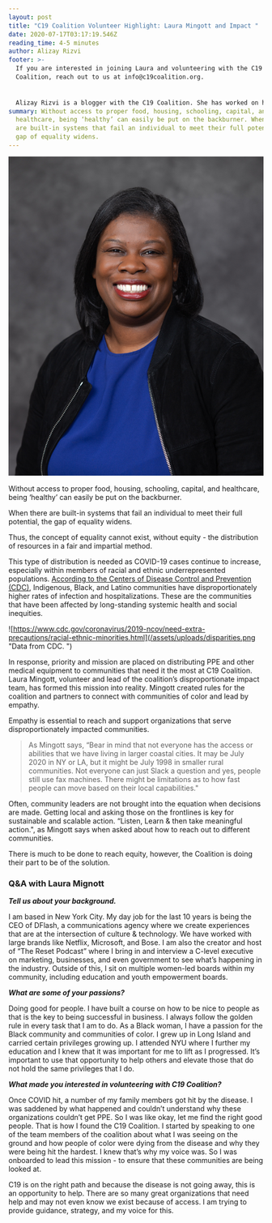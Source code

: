 ```yaml
---
layout: post
title: "C19 Coalition Volunteer Highlight: Laura Mingott and Impact "
date: 2020-07-17T03:17:19.546Z
reading_time: 4-5 minutes
author: Alizay Rizvi
footer: >-
  If you are interested in joining Laura and volunteering with the C19
  Coalition, reach out to us at info@c19coalition.org.


  Alizay Rizvi is a blogger with the C19 Coalition. She has worked on health equity programs, including at the American Heart Association, to increase diversity in the health and social justice sector and aid in finding solutions to lessen health disparities and inequities in the United States. As a young professional, she is passionate about educating and empowering her generation to become agents of change. You can find her on [LinkedIn](https://www.linkedin.com/in/alizayrizvi/).
summary: Without access to proper food, housing, schooling, capital, and
  healthcare, being ‘healthy’ can easily be put on the backburner. When there
  are built-in systems that fail an individual to meet their full potential, the
  gap of equality widens.
---
```

![](/assets/uploads/lmignott2019-headshot-1.jpg)

Without access to proper food, housing, schooling, capital, and healthcare, being ‘healthy’ can easily be put on the backburner.

When there are built-in systems that fail an individual to meet their full potential, the gap of equality widens.

Thus, the concept of equality cannot exist, without equity - the distribution of resources in a fair and impartial method.

This type of distribution is needed as COVID-19 cases continue to increase, especially within members of racial and ethnic underrepresented populations. [According to the Centers of Disease Control and Prevention (CDC)](https://www.cdc.gov/coronavirus/2019-ncov/need-extra-precautions/racial-ethnic-minorities.html), Indigenous, Black, and Latino communities have disproportionately higher rates of infection and hospitalizations. These are the communities that have been affected by long-standing systemic health and social inequities.

![https://www.cdc.gov/coronavirus/2019-ncov/need-extra-precautions/racial-ethnic-minorities.html](/assets/uploads/disparities.png "Data from CDC. ")

In response, priority and mission are placed on distributing PPE and other medical equipment to communities that need it the most at C19 Coalition. Laura Mingott, volunteer and lead of the coalition’s disproportionate impact team, has formed this mission into reality. Mingott created rules for the coalition and partners to connect with communities of color and lead by empathy.

Empathy is essential to reach and support organizations that serve disproportionately impacted communities.

> As Mingott says, “Bear in mind that not everyone has the access or abilities that we have living in larger coastal cities. It may be July 2020 in NY or LA, but it might be July 1998 in smaller rural communities. Not everyone can just Slack a question and yes, people still use fax machines. There might be limitations as to how fast people can move based on their local capabilities."

Often, community leaders are not brought into the equation when decisions are made. Getting local and asking those on the frontlines is key for sustainable and scalable action. “Listen, Learn & then take meaningful action.", as Mingott says when asked about how to reach out to different communities.

There is much to be done to reach equity, however, the Coalition is doing their part to be of the solution.

### Q&A with Laura Mignott

***Tell us about your background.***

I am based in New York City. My day job for the last 10 years is being the CEO of DFlash, a communications agency where we create experiences that are at the intersection of culture & technology. We have worked with large brands like Netflix, Microsoft, and Bose. I am also the creator and host of “The Reset Podcast” where I bring in and interview a C-level executive on marketing, businesses, and even government to see what’s happening in the industry. Outside of this, I sit on multiple women-led boards within my community, including education and youth empowerment boards.

***What are some of your passions?***

Doing good for people. I have built a course on how to be nice to people as that is the key to being successful in business. I always follow the golden rule in every task that I am to do. As a Black woman, I have a passion for the Black community and communities of color. I grew up in Long Island and carried certain privileges growing up. I attended NYU where I further my education and I knew that it was important for me to lift as I progressed. It’s important to use that opportunity to help others and elevate those that do not hold the same privileges that I do.

***What made you interested in volunteering with C19 Coalition?***

Once COVID hit, a number of my family members got hit by the disease. I was saddened by what happened and couldn’t understand why these organizations couldn’t get PPE. So I was like okay, let me find the right good people. That is how I found the C19 Coalition. I started by speaking to one of the team members of the coalition about what I was seeing on the ground and how people of color were dying from the disease and why they were being hit the hardest. I knew that’s why my voice was. So I was onboarded to lead this mission - to ensure that these communities are being looked at.

C19 is on the right path and because the disease is not going away, this is an opportunity to help. There are so many great organizations that need help and may not even know we exist because of access. I am trying to provide guidance, strategy, and my voice for this.